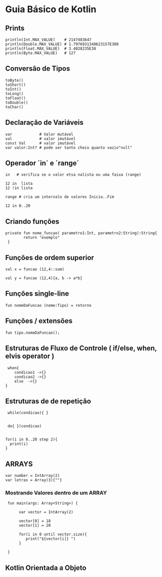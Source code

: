 # Guia Básico de Kotlin           



## Prints

    println(Int.MAX_VALUE)    # 2147483647
    println(Double.MAX_VALUE) # 1.7976931348623157E308
    println(Float.MAX_VALUE)  # 3.4028235E38
    println(Byte.MAX_VALUE)   # 127



## Conversão de Tipos

    toByte()
    toShort()
    toInt()
    toLong()
    toFloat()
    toDouble()
    toChar()



## Declaração de Variáveis 

    var            # Valor mutável
    val            # valor imutável
    const Val      # valor imutável
    var valor:Int? # pode ser tanto cheio quanto vazio"null"



## Operador ´in´ e ´range´

    in   # verifica se o valor etsa nalista ou uma faixa (range)
    
    12 in  lista
    12 !in lista
    
    range # cria um intervalo de valores Inicio..Fim
       
    12 in 0..20



## Criando funções

    private fun nome_funcao( parametro1:Int, parametro2:String):String{
    		return "exemplo"
     }



## Funções de ordem superior

    val x = funcao (12,4::sum)
    
    val y = funcao (12,4){a, b -> a*b}



## Funções single-line

    fun nomeDaFuncao (nome:Tipo) = retorno



## Funções / extensões

    fun tipo.nomeDaFuncao();



## Estruturas de Fluxo de Controle ( if/else, when, elvis operator )

     when{
        condicao1 ->{}
        condicao2 ->{}
        else  ->{}
    }




## Estruturas de de repetição

     while(condicao){ }


     do{ }(condicao)


    for(i in 0..20 step 2){
      print(i)
    }



## ARRAYS

    var number = IntArray(2)
    var letras = Array(3){""}



### Mostrando Valores dentro de um ARRAY

     fun main(args: Array<String>) {
    
          var vector = IntArray(2)
    
          vector[0] = 18
          vector[1] = 20
    
          for(i in 0 until vector.size){
             print("${vector[i]} ")
          }
    
     }



## Kotlin Orientada a Objeto






​    







​    







